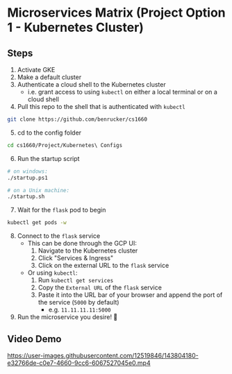 # Microservices Matrix (Project Option 1 - Kubernetes Cluster)

## Steps

1. Activate GKE
2. Make a default cluster
3. Authenticate a cloud shell to the Kubernetes cluster
    * i.e. grant access to using `kubectl` on either a local terminal or on a cloud shell
4. Pull this repo to the shell that is authenticated with `kubectl`
```sh
git clone https://github.com/benrucker/cs1660
```
5. cd to the config folder
```sh
cd cs1660/Project/Kubernetes\ Configs
```
6. Run the startup script
```sh
# on windows:
./startup.ps1

# on a Unix machine:
./startup.sh
```
7. Wait for the `flask` pod to begin
```sh
kubectl get pods -w
```
8. Connect to the `flask` service
    * This can be done through the GCP UI:
        1. Navigate to the Kubernetes cluster
        2. Click "Services & Ingress"
        3. Click on the external URL to the `flask` service
    * Or using `kubectl`:
        1. Run `kubectl get services`
        2. Copy the `External URL` of the `flask` service
        3. Paste it into the URL bar of your browser and append the port of the service (`5000` by default)
            * e.g. `11.11.11.11:5000`
9. Run the microservice you desire! 🎉


## Video Demo

https://user-images.githubusercontent.com/12519846/143804180-e32766de-c0e7-4660-9cc6-6067527045e0.mp4


